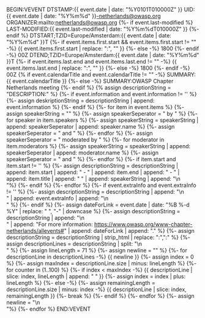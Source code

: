 BEGIN:VEVENT
DTSTAMP:{{ event.date | date: "%Y0101T010000Z" }}
UID:{{ event.date | date: "%Y%m%d" }}-netherlands@owasp.org
ORGANIZER:mailto:netherlands@owasp.org
{%- if event.last-modified %}
LAST-MODIFIED:{{ event.last-modified | date: "%Y%m%dT010000Z" }}
{%- endif %}
DTSTART;TZID=Europe/Amsterdam:{{ event.date | date: "%Y%m%d" }}T
{%- if event.items.first.start && event.items.first.start != "" -%}
  {{ event.items.first.start | replace: ":", "" }}
{%- else -%}
  1800
{%- endif -%}
00Z
DTEND;TZID=Europe/Amsterdam:{{ event.date | date: "%Y%m%d" }}T
{%- if event.items.last.end and event.items.last.end != "" -%}
  {{ event.items.last.end | replace: ":", "" }}
{%- else -%}
  1800
{%- endif -%}
00Z
{% if event.calendarTitle and event.calendarTitle != "" -%}
  SUMMARY:{{ event.calendarTitle }}
{%- else -%}
  SUMMARY:OWASP Chapter Netherlands meeting
{%- endif %}
{% assign descriptionString = "DESCRIPTION:" %}
{%- if event.information and event.information != '' %}
  {%- assign deskriptionString = descriptionString | append: event.information %}
{%- endif %}
{%- for item in event.items %}
  {%- assign speakerString = "" %}
  {%- assign speakerSeperator = " by " %}
  {%- for speaker in item.speakers %}
    {%- assign speakerString = speakerString | append: speakerSeperator | append: speaker.name %}
    {%- assign speakerSeperator = " and " %}
  {%- endfor %}
  {%- assign speakerSeperator = " moderated by " %}
  {%- for moderator in item.moderators %}
    {%- assign speakerString = speakerString | append: speakerSeperator | append: moderator.name %}
    {%- assign speakerSeperator = " and " %}
  {%- endfor %}
  {%- if item.start and item.start != '' %}
    {%- assign descriptionString = descriptionString | append: item.start | append: " - " | append: item.end | append: " - " | append: item.title | append: " " | append: speakerString | append: "\n  
 "%}
  {%- endif %}
{%- endfor %}
{%- if event.extraInfo and event.extraInfo != '' %}
  {%- assign descriptionString = descriptionString | append: "\n  
" | append: event.extraInfo | append: "\n  
" %}
{%- endif %}
{%- assign dateForLink = event.date | date: "%B %-d %Y" | replace: " ", "-" | downcase %}
{%- assign descriptionString = descriptionString | append: "\n  
 " | append: "For more information: https://www.owasp.org/www-chapter-netherlands/allevents#" | append: dateForLink | append: "." %}
{%- assign descriptionString = descriptionString | strip_html | replace: "&#58;",":" %}
{%- assign descriptionLines = descriptionString | split: "\n  
 " %}
{%- assign lineLength =  71 %}
{%- assign newline = "" %}
{%- for descriptionLine in descriptionLines -%}
  {{ newline }}
    {%- assign index = 0 %}
    {%- assign maxIndex = descriptionLine.size | minus: lineLength %}
    {%- for counter in (1..100) %}
      {%- if index < maxIndex  -%}
        {{ descriptionLine | slice: index, lineLength | append: "
 " }}
        {%- assign index = index | plus: lineLength %}
      {%- else -%}
          {%- assign remainingLength = descriptionLine.size | minus: index -%}
          {{ descriptionLine | slice: index, remainingLength }}
          {%- break %}
      {%- endif %}
    {%- endfor %}
  {%- assign newline = "\n  
"%}
{%- endfor %}
END:VEVENT
